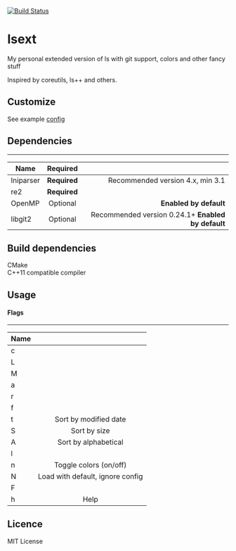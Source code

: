 [![Build Status](http://fredrik.fulhax.nu:8090/job/c0r73x/lsext/master/badge/icon)](http://fredrik.fulhax.nu:8090/job/c0r73x/lsext/master)

# lsext
My personal extended version of ls with git support, colors and other fancy
stuff

Inspired by coreutils, ls++ and others.


## Customize
See example [config](https://github.com/c0r73x/lsext/blob/master/lsext.ini.sample) 

## Dependencies
------------------
| Name        |    Required        |   |
| ------------- |:-------------:| -----:|
| Iniparser     | **Required** | Recommended version 4.x, min 3.1 |
| re2 | **Required** | |
| OpenMP     | Optional | **Enabled by default** |
| libgit2     | Optional | Recommended version 0.24.1+ **Enabled by default** |


## Build dependencies
CMake    
C++11 compatible compiler 

## Usage

#### Flags
------------------
| Name        |            |
| ------------- |:-------------:|
| c     | |
| L | | |
| M     |  |
| a     | |
| r     | |
| f     |  |
| t     | Sort by modified date |
| S     | Sort by size |
| A     | Sort by alphabetical |
| l     | |
| n     | Toggle colors (on/off)  |
| N     | Load with default, ignore config |
| F     |  |
| h     | Help |

## Licence
MIT License

